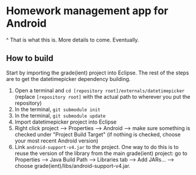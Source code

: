 Homework management app for Android
===================================

^ That is what this is. More details to come. Eventually.

How to build
------------
Start by importing the grade(ient) project into Eclipse. The rest of the steps are to get the datetimepicker dependency building.

1. Open a terminal and `cd [repository root]/externals/datetimepicker` (replace `[repository root]` with the actual path to wherever you put the repository)
2. In the terminal, `git submodule init`
3. In the terminal, `git submodule update`
4. Import datetimepicker project into Eclipse
5. Right click project --> Properties --> Android --> make sure something is checked under "Project Build Target" (if nothing is checked, choose your most recent Android version)
6. Link `android-support-v4.jar` to the project. One way to do this is to reuse the version of the library from the main grade(ient) project: go to Properties --> Java Build Path --> Libraries tab --> Add JARs... --> choose grade(ient)/libs/android-support-v4.jar.
